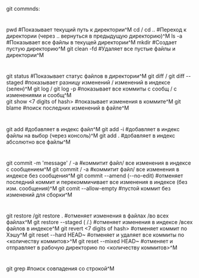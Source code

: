 git commnds:
#
pwd						#Показывает текущий путь к директории^M
cd	/ cd ..					#Переход к директории (через .. вернуться в предыдущую директорию)^M
ls -a						#Показывает все файлы в текущей директории^M
mkdir                                           #Создает пустую директорию^M
git clean -fd                                   #Удаляет все пустые файлы и директории^M
#
git status					#Показывает статус файлов в директории^M
git diff / git diff --staged			#показывает разницу изменений / изменений в индексе (зелен)^M
git log  / git log -p				#показывает все коммиты с сообщ / с изменениями и сообщ^M	
git show <7 digits of hash>			#показывает изменения в коммите^M
git blame <FILENAME>				#поиск последних изменений в файле^M
#
git add <FILENAME> 				#добавляет в индекс файл^M
git add -i 					#добавляет в индекс файлы на выбор (через консоль)^M
git add .					#добавляет в индекс абсолютно все файлы^M
#
git commit -m 'message' <FILENAME> / -a		#коммитит файл/ все изменения в индексе с сообщением^M
git commit <FILENAME> / -a			#коммитит файл/ все изменения в индексе без сообщения^M
git commit --amend (--no-edit)			#отменяет последний коммит и перекоммичивает все изменения в индексе (без изм. сообщения)^M
git comit --allow-empty				#пустой коммит без изменений для сборки^M
#
git restore <FILENAME> /git restore .		#отменяет изменения в файлах /во всех файлах^M
git restore --staged (<FILENAME> /.)		#отменяет изменения в индексе /всех файлов в индексе^M
git revert <7 digits of hash>			#отменяет коммит по Хэшу^M
git reset --hard HEAD~<numbers of commits>	#отменяет и удаляет все коммиты по <количеству коммитов>^M
git reset --mixed HEAD~<numbers of commits>	#отменяет и отправляет в рабочую директорию по <количеству коммитов>^M
#
git grep <anything>				#поиск совпадения со строкой^M
#

